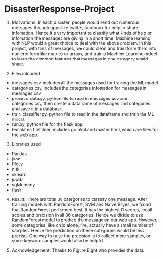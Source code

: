 # DisasterResponse-Project

1. Motivations:
  In each disaster, people would send out numerous messages through apps like twitter, facebook for help or share infomation. Hence it's very important to classify what kinds of help or infomation the messages are giving in a short time. 
  Machine learning with NLP would a great choice to deal with the above problem. In this project, with tons of messages, we could clean and transform them into numeric form like matrics or arrays, and train a Machine Learning mdoel to learn the common features that messages in one category would share.

2. Files inlcuded
* messages.csv, includes all the messages used for training the ML model
* categories.csv, includes the categories infomation for messages in messages.csv
* process_data.py, python file to read in messages.csv and categories.csv, then create a dataframe of messages and categories, and save it in a database.
* train_classifier.py, python file to read in the dataframe and train the ML model.
* run.py, python file for the flask app.
* templates filefolder, includes go.html and master.html, which are files for the web app. 

3. Libraries used:
* Pandas
* json
* Plotly
* nltk
* sklearn
* joblib
* sqlalchemy
* flask

4. Result:
  There are total 36 categories to classify one message. After training models with RandomForest, SVM and Naive Bayes, we found that RandomForest performed best. It has the highest f1 scores, recall scores and precision in all 36 categories. Hence we dicide to use RandomForest model to predice the message on our web app.
  However, some categories, like child alone, fire, actually have a small number of samples. Hence the preidiction on these categories would be less precise. One way to raise the precision is to collect more samples, or some keyword samples would also be helpful.
 
 
5. Acknowledgement:
 Thanks to Figure Eight who provides the data.

 

	
	
